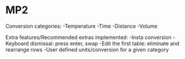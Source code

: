 MP2
===

Conversion categories:
-Temperature
-Time
-Distance
-Volume


Extra features/Recommended extras implemented:
-Insta conversion
-Keyboard dismissal: press enter, swap
-Edit the first table: eliminate and rearrange rows
-User defined units/conversion for a given category
